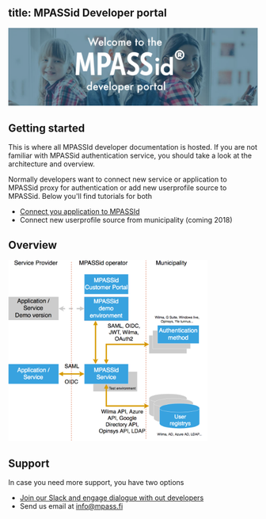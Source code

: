 title: MPASSid Developer portal
---

<img src="images/header-text.png"/>


## Getting started

This is where all MPASSId developer documentation is hosted. If you are not familiar with MPASSid authentication service, you should take a look at the architecture and overview. 


Normally developers want to connect new service or application to MPASSid proxy for authentication or add new userprofile source to MPASSid. Below you'll find tutorials for both
+ [Connect you application to MPASSId](app/index.html)
+ Connect new userprofile source from municipality (coming 2018)

## Overview

<img src="images/technical-mpass-components-2018.png" width="80%"/>


## Support

In case you need more support, you have two options
+ [Join our Slack and engage dialogue with out developers](support/slack.html)
+ Send us email at info@mpass.fi

